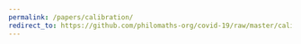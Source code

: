 ```yaml
---
permalink: /papers/calibration/
redirect_to: https://github.com/philomaths-org/covid-19/raw/master/calibration/calibration.pdf
---
```

